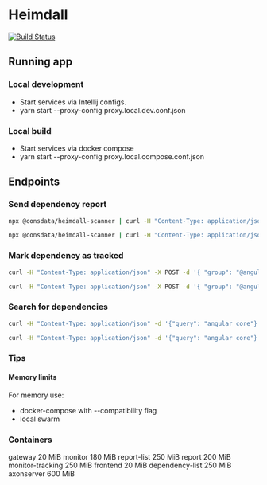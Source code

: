 # Heimdall

[![Build Status](https://travis-ci.org/Consdata/heimdall.svg?branch=master)](https://travis-ci.org/Consdata/heimdall)

## Running app

### Local development
- Start services via Intellij configs.
- yarn start --proxy-config proxy.local.dev.conf.json 

### Local build
- Start services via docker compose
- yarn start --proxy-config proxy.local.compose.conf.json


## Endpoints

### Send dependency report

```bash
npx @consdata/heimdall-scanner | curl -H "Content-Type: application/json" -X POST -d @- http://localhost:8081/report
```
```bash
npx @consdata/heimdall-scanner | curl -H "Content-Type: application/json" -X POST -d @- http://localhost:8200/api/report/v1/report
```

### Mark dependency as tracked

```bash
curl -H "Content-Type: application/json" -X POST -d '{ "group": "@angular", "artifact": "core", "scope": "Npm" }' http://localhost:8083/monitor/tracking
```
```bash
curl -H "Content-Type: application/json" -X POST -d '{ "group": "@angular", "artifact": "core", "scope": "Npm" }' http://localhost:8200/api/monitor/v1/monitor/tracking
```

### Search for dependencies

```bash
curl -H "Content-Type: application/json" -d '{"query": "angular core"}' http://localhost:8085/
```
```bash
curl -H "Content-Type: application/json" -d '{"query": "angular core"}' http://localhost:8200/api/dependency-list/v1/
```

### Tips

#### Memory limits

For memory use:
- docker-compose with --compatibility flag
- local swarm


### Containers

gateway              20   MiB
monitor              180  MiB
report-list          250  MiB
report               200  MiB
monitor-tracking     250  MiB
frontend             20   MiB
dependency-list      250  MiB
axonserver           600  MiB

